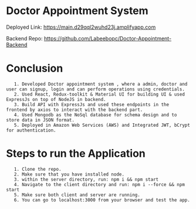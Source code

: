 # Doctor Appointment System

Deployed Link: https://main.d29qql2wuhd23j.amplifyapp.com

Backend Repo: https://github.com/Labeebopc/Doctor-Appointment-Backend

# Conclusion

       1. Developed Doctor appointment system , where a admin, doctor and user can signup, login and can perform operations using credentials.
       2. Used React, Redux-toolkit & Material UI for building UI & used ExpressJs on top of NodeJS in backend.
       3. Build API with ExpressJs and used these endpoints in the frontend by axios to interact with the backend part.
       4. Used Mongodb as the NoSql database for schema design and to store data in JSON format.
       5. Deployed in Amazon Web Services (AWS) and Integrated JWT, bCrypt for authentication.

# Steps to run the Application

       1. Clone the repo.
       2. Make sure that you have installed node.
       3. within the server directory, run: npm i && npm start
       4. Navigate to the client directory and run: npm i --force && npm start
       5. Make sure both client and server are running.
       6. You can go to localhost:3000 from your browser and test the app.
